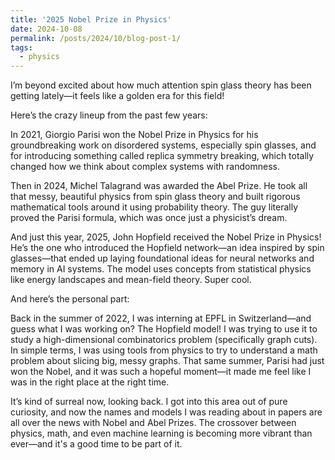 ```yaml
---
title: '2025 Nobel Prize in Physics'
date: 2024-10-08
permalink: /posts/2024/10/blog-post-1/
tags:
  - physics
---
```

I’m beyond excited about how much attention spin glass theory has been getting lately—it feels like a golden era for this field!

Here’s the crazy lineup from the past few years:

In 2021, Giorgio Parisi won the Nobel Prize in Physics for his groundbreaking work on disordered systems, especially spin glasses, and for introducing something called replica symmetry breaking, which totally changed how we think about complex systems with randomness.

Then in 2024, Michel Talagrand was awarded the Abel Prize. He took all that messy, beautiful physics from spin glass theory and built rigorous mathematical tools around it using probability theory. The guy literally proved the Parisi formula, which was once just a physicist’s dream.

And just this year, 2025, John Hopfield received the Nobel Prize in Physics! He’s the one who introduced the Hopfield network—an idea inspired by spin glasses—that ended up laying foundational ideas for neural networks and memory in AI systems. The model uses concepts from statistical physics like energy landscapes and mean-field theory. Super cool.

And here’s the personal part:

Back in the summer of 2022, I was interning at EPFL in Switzerland—and guess what I was working on? The Hopfield model! I was trying to use it to study a high-dimensional combinatorics problem (specifically graph cuts). In simple terms, I was using tools from physics to try to understand a math problem about slicing big, messy graphs. That same summer, Parisi had just won the Nobel, and it was such a hopeful moment—it made me feel like I was in the right place at the right time.

It’s kind of surreal now, looking back. I got into this area out of pure curiosity, and now the names and models I was reading about in papers are all over the news with Nobel and Abel Prizes. The crossover between physics, math, and even machine learning is becoming more vibrant than ever—and it's a good time to be part of it.
